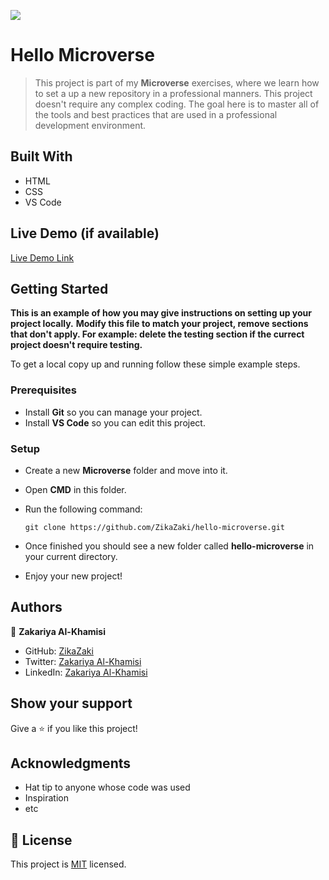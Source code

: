 ![](https://img.shields.io/badge/Microverse-blueviolet)

# Hello Microverse

> This project is part of my **Microverse** exercises, where we learn how to set a up a new repository in a professional manners. This project doesn't require any complex coding. The goal here is to master all of the tools and best practices that are used in a professional development environment.

## Built With

- HTML
- CSS
- VS Code

## Live Demo (if available)

[Live Demo Link](#)

## Getting Started

**This is an example of how you may give instructions on setting up your project locally.**
**Modify this file to match your project, remove sections that don't apply. For example: delete the testing section if the currect project doesn't require testing.**

To get a local copy up and running follow these simple example steps.

### Prerequisites

- Install **Git** so you can manage your project.
- Install **VS Code** so you can edit this project.

### Setup

- Create a new **Microverse** folder and move into it.
- Open **CMD** in this folder.
- Run the following command:

    ```
    git clone https://github.com/ZikaZaki/hello-microverse.git
    ```

- Once finished you should see a new folder called **hello-microverse** in your current directory.
- Enjoy your new project!

## Authors

👤 **Zakariya Al-Khamisi**

- GitHub: [ZikaZaki](https://github.com/ZikaZaki)
- Twitter: [Zakariya Al-Khamisi](https://twitter.com/ZakariyaKhamisi)
- LinkedIn: [Zakariya Al-Khamisi](https://www.linkedin.com/in/zakariyaalkhamisisap/)

## Show your support

Give a ⭐️ if you like this project!

## Acknowledgments

- Hat tip to anyone whose code was used
- Inspiration
- etc

## 📝 License

This project is [MIT](./MIT.md) licensed.
